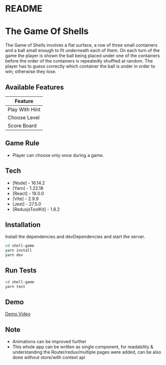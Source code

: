 # README

# The Game Of Shells

The Game of Shells involves a flat surface, a row of three small containers and a ball small enough to fit underneath each of them.
On each turn of the game the player is shown the ball being placed under one of the containers before the order of the containers is repeatedly shuffled at random.
The player has to guess correctly which container the ball is under in order to win; otherwise they lose.
 
## Available Features

| Feature        |
|----------------|
| Play With Hint |
| Choose Level   |
| Score Board    |


## Game Rule
- Player can choose only once during a game.
 
## Tech

- [Node] - 16.14.2
- [Yarn] - 1.22.18
- [React] - 18.0.0
- [Vite] - 2.9.9
- [Jest] - 27.5.0
- [ReduxjsToolKit] - 1.8.2

## Installation

Install the dependencies and devDependencies and start the server.

```sh
cd shell-game
yarn install
yarn dev
```


## Run Tests
```sh
cd shell-game
yarn test
```

## Demo
[Demo Video](./DemoVideo/DemoVideo.mp4)



## Note

- Animations can be improved further
- This whole app can be written as single component, for readability & understanding
the Router/redux/multiple pages were added, can be also done without store/with context api
